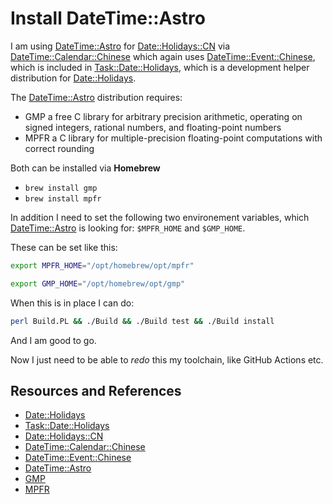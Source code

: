 # Install DateTime::Astro

I am using [DateTime::Astro][ASTRO] for [Date::Holidays::CN][CN] via [DateTime::Calendar::Chinese][CALENDAR] which again uses [DateTime::Event::Chinese][EVENT], which is included in [Task::Date::Holidays][TASK], which is a development helper distribution for [Date::Holidays][HOLIDAYS].

The [DateTime::Astro][ASTRO] distribution requires:

- GMP a free C library for arbitrary precision arithmetic, operating on signed integers, rational numbers, and floating-point numbers
- MPFR a C library for multiple-precision floating-point computations with correct rounding

Both can be installed via **Homebrew**

- `brew install gmp`
- `brew install mpfr`

In addition I need to set the following two environement variables, which [DateTime::Astro][ASTRO] is looking for: `$MPFR_HOME` and `$GMP_HOME`.

These can be set like this:

```zsh
export MPFR_HOME="/opt/homebrew/opt/mpfr"
```

```zsh
export GMP_HOME="/opt/homebrew/opt/gmp"
```

When this is in place I can do:

```zsh
perl Build.PL && ./Build && ./Build test && ./Build install
```

And I am good to go.

Now I just need to be able to _redo_ this my toolchain, like GitHub Actions etc.

## Resources and References

- [Date::Holidays][HOLIDAYS]
- [Task::Date::Holidays][TASK]
- [Date::Holidays::CN][CN]
- [DateTime::Calendar::Chinese][CALENDAR]
- [DateTime::Event::Chinese][EVENT]
- [DateTime::Astro][ASTRO]
- [GMP][GMP]
- [MPFR][MPFR]

[TASK]: https://metacpan.org/pod/Task::Date::Holidays
[HOLIDAYS]: https://metacpan.org/pod/Date::Holidays
[ASTRO]: https://metacpan.org/pod/DateTime::Astro
[EVENT]: https://metacpan.org/pod/DateTime::Event::Chinese
[CN]: https://metacpan.org/pod/Date::Holidays::CN
[GMP]: https://gmplib.org/
[MPFR]: https://www.mpfr.org/
[CALENDAR]: DateTime::Calendar::Chinese
